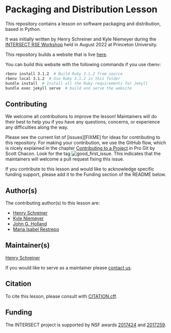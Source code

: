 # Packaging and Distribution Lesson

This repository contains a lesson on software packaging and distribution, based in Python.

It was initially written by Henry Schreiner and Kyle Niemeyer during the [INTERSECT RSE Workshop](https://intersect-training.org/workshop22/) held in August 2022 at Princeton University.

This repository builds a website that is live [here](https://intersect-training.org/packaging/).

You can build this website with the following commands if you use rbenv:

```bash
rbenv install 3.1.2  # Build Ruby 3.1.2 from source
rbenv local 3.1.2  # Use Ruby 3.1.2 in this folder
bundle install  # Install all the Ruby requirements for Jekyll
bundle exec jekyll serve  # build and serve the website
```

## Contributing

We welcome all contributions to improve the lesson! Maintainers will do their best to help you if you have any
questions, concerns, or experience any difficulties along the way.

Please see the current list of [issues][FIXME] for ideas for contributing to this
repository. For making your contribution, we use the GitHub flow, which is
nicely explained in the chapter [Contributing to a Project](http://git-scm.com/book/en/v2/GitHub-Contributing-to-a-Project) in Pro Git
by Scott Chacon.
Look for the tag ![good_first_issue](https://img.shields.io/badge/-good%20first%20issue-gold.svg).
This indicates that the maintainers will welcome a pull request fixing this issue.

If you contribute to this lesson and would like to acknowledge specific funding support, please add it to the Funding section of the README below.

## Author(s)
The contributing author(s) to this lesson are:

* [Henry Schreiner](https://github.com/henryiii)
* [Kyle Niemeyer](https://github.com/kyleniemeyer)
* [John G. Holland](https://github.com/hollandjg)
* [Maria Isabel Restrepo](https://github.com/mirestrepo)


## Maintainer(s)

[Henry Schreiner](https://github.com/henryiii)

If you would like to serve as a maintainer please [contact us](https://intersect-training.org/contact/).

## Citation

To cite this lesson, please consult with [CITATION.cff](CITATION.cff).

## Funding

The INTERSECT project is supported by NSF awards [2017424](https://www.nsf.gov/awardsearch/showAward?AWD_ID=2017424) and [2017259](https://www.nsf.gov/awardsearch/showAward?AWD_ID=2017259).
